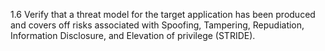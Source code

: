 1.6 Verify that a threat model for the target application has been produced and covers off risks associated with Spoofing, Tampering, Repudiation, Information Disclosure, and Elevation of privilege (STRIDE).